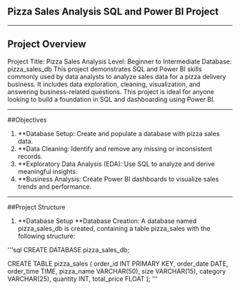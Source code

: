 ## Pizza Sales Analysis SQL and Power BI Project
________________________________________
## Project Overview
Project Title: Pizza Sales Analysis
Level: Beginner to Intermediate
Database: pizza_sales_db
This project demonstrates SQL and Power BI skills commonly used by data analysts to analyze sales data for a pizza delivery business. It includes data exploration, cleaning, visualization, and answering business-related questions. This project is ideal for anyone looking to build a foundation in SQL and dashboarding using Power BI.
________________________________________
##Objectives
1.	**Database Setup: Create and populate a database with pizza sales data.
2.	**Data Cleaning: Identify and remove any missing or inconsistent records.
3.	**Exploratory Data Analysis (EDA): Use SQL to analyze and derive meaningful insights.
4.	**Business Analysis: Create Power BI dashboards to visualize sales trends and performance.
________________________________________
##Project Structure
1. **Database Setup
**Database Creation:
A database named pizza_sales_db is created, containing a table pizza_sales with the following structure:

'''sql
CREATE DATABASE pizza_sales_db;

CREATE TABLE pizza_sales
 (
    order_id INT PRIMARY KEY,
    order_date DATE,
    order_time TIME,
    pizza_name VARCHAR(50),
    size VARCHAR(15),
    category VARCHAR(25),
    quantity INT,
    total_price FLOAT
);
'''


